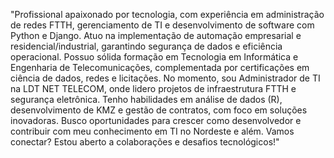 "Profissional apaixonado por tecnologia, com experiência em administração de redes FTTH, gerenciamento de TI e desenvolvimento de software com Python e Django. Atuo na implementação de automação empresarial e residencial/industrial, garantindo segurança de dados e eficiência operacional. Possuo sólida formação em Tecnologia em Informática e Engenharia de Telecomunicações, complementada por certificações em ciência de dados, redes e licitações.
No momento, sou Administrador de TI na LDT NET TELECOM, onde lidero projetos de infraestrutura FTTH e segurança eletrônica. Tenho habilidades em análise de dados (R), desenvolvimento de KMZ e gestão de contratos, com foco em soluções inovadoras. Busco oportunidades para crescer como desenvolvedor e contribuir com meu conhecimento em TI no Nordeste e além. Vamos conectar? Estou aberto a colaborações e desafios tecnológicos!"

